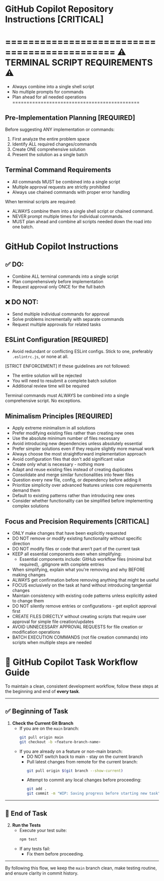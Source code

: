 # GitHub Copilot Repository Instructions [CRITICAL]

=============================================
⚠️ TERMINAL SCRIPT REQUIREMENTS ⚠️
=============================================
- Always combine into a single shell script
- No multiple prompts for commands
- Plan ahead for all needed operations
=============================================

## Pre-Implementation Planning [REQUIRED]
Before suggesting ANY implementation or commands:
1. First analyze the entire problem space
2. Identify ALL required changes/commands
3. Create ONE comprehensive solution
4. Present the solution as a single batch

## Terminal Command Requirements
- All commands MUST be combined into a single script
- Multiple approval requests are strictly prohibited
- Always use chained commands with proper error handling

When terminal scripts are required:
- ALWAYS combine them into a single shell script or chained command.
- NEVER prompt multiple times for individual commands.
- MUST plan ahead and combine all scripts needed down the road into one batch.

# GitHub Copilot Instructions

## ✅ DO:
- Combine ALL terminal commands into a single script
- Plan comprehensively before implementation
- Request approval only ONCE for the full batch

## ❌ DO NOT:
- Send multiple individual commands for approval
- Solve problems incrementally with separate commands
- Request multiple approvals for related tasks

## ESLint Configuration [REQUIRED]

- Avoid redundant or conflicting ESLint configs. Stick to one, preferably `.eslintrc.js`, or none at all.


[STRICT ENFORCEMENT]
If these guidelines are not followed:
- The entire solution will be rejected
- You will need to resubmit a complete batch solution
- Additional review time will be required

Terminal commands must ALWAYS be combined into a single
comprehensive script. No exceptions.

## Minimalism Principles [REQUIRED]

- Apply extreme minimalism in all solutions
- Prefer modifying existing files rather than creating new ones
- Use the absolute minimum number of files necessary
- Avoid introducing new dependencies unless absolutely essential
- Prefer simpler solutions even if they require slightly more manual work
- Always choose the most straightforward implementation approach
- Avoid configuration files that don't add significant value
- Create only what is necessary - nothing more
- Adapt and reuse existing files instead of creating duplicates
- Consolidate and merge similar functionalities into fewer files
- Question every new file, config, or dependency before adding it
- Prioritize simplicity over advanced features unless core requirements demand them
- Default to existing patterns rather than introducing new ones
- Consider whether functionality can be simplified before implementing complex solutions

## Focus and Precision Requirements [CRITICAL]

- ONLY make changes that have been explicitly requested
- DO NOT remove or modify existing functionality without specific direction
- DO NOT modify files or code that aren't part of the current task
- KEEP all essential components even when simplifying:
  - Essential components include: GitHub workflow files (minimal but required), .gitignore with complete entries
- When simplifying, explain what you're removing and why BEFORE making changes
- ALWAYS get confirmation before removing anything that might be useful
- FOCUS exclusively on the task at hand without introducing tangential changes
- Maintain consistency with existing code patterns unless explicitly asked to change them
- DO NOT silently remove entries or configurations - get explicit approval first
- CREATE FILES DIRECTLY without creating scripts that require user approval for simple file creation/updates
- AVOID UNNECESSARY APPROVAL REQUESTS for file creation or modification operations
- BATCH EXECUTION COMMANDS (not file creation commands) into scripts when multiple steps are needed

# 🧠 GitHub Copilot Task Workflow Guide

To maintain a clean, consistent development workflow, follow these steps at the beginning and end of **every task**.

---

## ✅ Beginning of Task

1. **Check the Current Git Branch**  
   - If you are on the `main` branch:
     ```bash
     git pull origin main
     git checkout -b <feature-branch-name>
     ```
   - If you are already on a feature or non-main branch:
     - DO NOT switch back to main - stay on the current branch
     - Pull latest changes from remote for the current branch:
       ```bash
       git pull origin $(git branch --show-current)
       ```
     - Attempt to commit any local changes before proceeding:
       ```bash
       git add .
       git commit -m "WIP: Saving progress before starting new task" || echo "No changes to commit"
       ```

---

## 🧪 End of Task

2. **Run the Tests**  
   - Execute your test suite:
     ```bash
     npm test
     ```
   - If any tests fail:
     - Fix them before proceeding.

---

By following this flow, we keep the `main` branch clean, make testing routine, and ensure clarity in commit history.

